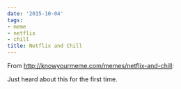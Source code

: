 ```yaml
---
date: '2015-10-04'
tags:
- meme
- netflix
- chill
title: Netflix and Chill
---
```


From http://knowyourmeme.com/memes/netflix-and-chill:

Just heard about this for the first time.

